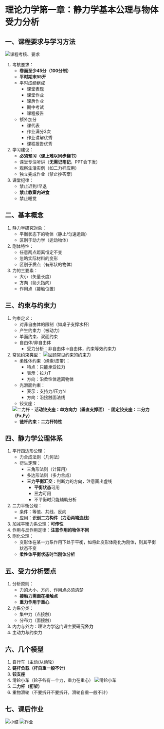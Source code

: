 # 理论力学第一章：静力学基本公理与物体受力分析

## 一、课程要求与学习方法
<!--KEYPOINT: 课程考核与要求 -->
![课程考核、要求](./assets/课程考核、要求.jpg)

1. 考核要求：
   - **卷面至少45分（100分制）**
   - **平时期末55开**
   - 平时成绩组成
      - 课堂表现
      - 课堂作业
      - 课后作业
      - 期中考试
      - 课程报告
   - 额外加分
      - 课代表
      - 作业满分3次
      - 作业讲解优秀
      - 课程报告优秀
2. 学习建议：
   - **必须预习（课上难以同步翻书）**
   - 课堂专注听讲（**无需记笔记**，PPT会下发）
   - 观察生活实例（如二力杆应用）
   - 独立完成作业（禁止抄答案）
3. 课堂纪律：
   - 禁止迟到/早退
   - **禁止教室内进食**
   - 禁止睡觉

## 二、基本概念

1. 静力学研究对象：
   - 平衡状态下的物体（静止/匀速运动）
   - 区别于动力学（运动物体）
2. 刚体特性：
   - 任意两点距离恒定不变
   - 忽略实际材料的变形
   - 区别于质点（有形状的物体）
3. 力的三要素：
   - 大小（矢量长度）
   - 方向（箭头指向）
   - 作用点（接触位置）

## 三、约束与约束力

1. 约束定义：
   - 对非自由体的限制（如桌子支撑水杯）
   - 产生约束力（被动力）
   - 单面约束、双面约束
   - 自由体/非自由体
      - 受力分析：非自由体->自由体，约束等效约束力
2. 常见约束类型：
   ![回顾常见约束的约束力](../第二节/assets/回顾常见约束的约束力.jpg)
   - 柔性体约束（绳索/皮带）：
       - 特点：只能承受拉力
       - 表示：拉力T
       - 方向：沿柔性体远离物体
   - 光滑面约束：
       - 表示：支持力/压力N
       - 方向：沿接触面法线
   - 铰支座：
   <!--KEYPOINT: 铰支座受力分析画法 -->
   ![二力杆](./assets/二力杆.jpg)
       - **活动铰支座：单方向力（垂直支撑面）**
       - **固定铰支座：二分力（Fx,Fy）**
   - **链杆约束：二力杆特性**

## 四、静力学公理体系

1. 平行四边形公理：
   - 力合成法则（几何法）
   - 衍生定理：
       - 三角形法则（计算用）
       - 多边形法则（多力合成）
      <!--KEYPOINT: 三力平衡汇交 -->
       - **三力平衡汇交**：判断力的方向，注意画出虚线
          - **平衡状态**可用
          - **三力**可用
          - 不平衡时只能辅助分析
2. 二力平衡公理：
   - 条件：等值、共线、反向
   - 应用：**识别二力构件（力沿两端连线）**
3. 加减平衡力系公理：**可传性**
4. 作用与反作用定律：**注意作用的物体不同**
5. 刚化公理：
   - 变形体在某一力系作用下处于平衡，如将此变形体刚化为刚体，则其平衡状态不变
   - **柔性体平衡状态时当刚体分析**

## 五、受力分析要点
<!--KEYPOINT: 受力分析易错点 -->
1. 分析原则：
   - 力的大小、方向、作用点必须清楚
   - **接触力需画在接触点**
   - **重力作用于重心**
2. 力系分类：
   - 集中力（点接触）
   - 分布力（面接触）
3. 内力与外力：理论力学这门课主要研究**外力**
4. 主动力与约束力

## 六、几个模型

1. 自行车（主动/从动轮）
2. **链杆负载（杆自重一般不计）**
3. **铰支座**
4. 滑轮小车（轮子各有一个力，重力在重心）
![滑轮小车](./assets/滑轮小车.jpg)
5. **二力杆（桁架）**
6. 重物滑轮（不要拆开不要拆开，滑轮自重一般不计）

## 七、课后作业
<!--KEYPOINT: 小结 -->
![小结](./assets/小结.jpg)
![作业](./assets/作业.jpg)
